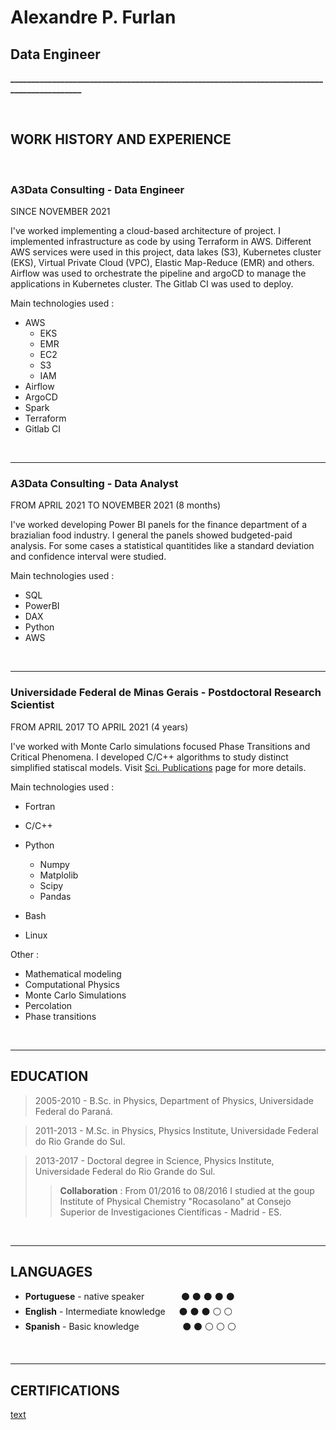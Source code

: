 # **Alexandre P. Furlan**

## Data Engineer
**____________________________________________________________________________________________**

&nbsp;
&nbsp;
&nbsp;


## WORK HISTORY AND EXPERIENCE

&nbsp;
&nbsp;

### **A3Data Consulting** - Data Engineer 


SINCE NOVEMBER 2021

I've worked implementing a cloud-based architecture of project. I implemented 
infrastructure as code by using Terraform in AWS. Different AWS services were 
used in this project, data lakes (S3), Kubernetes cluster (EKS), Virtual Private 
Cloud (VPC), Elastic Map-Reduce (EMR) and others. Airflow was used to orchestrate 
the pipeline and argoCD to manage the applications in Kubernetes cluster. The Gitlab 
CI was used to deploy.  

Main technologies used : 

- AWS 
    - EKS
    - EMR
    - EC2
    - S3
    - IAM
- Airflow
- ArgoCD
- Spark
- Terraform
- Gitlab CI


&nbsp;
&nbsp;

---

### **A3Data Consulting** - Data Analyst 

FROM APRIL 2021 TO NOVEMBER 2021 (8 months)

I've worked developing Power BI panels for the finance department of 
a brazialian food industry. I general the panels showed budgeted-paid 
analysis. For some cases a statistical quantitides like a standard
deviation and confidence interval were studied. 

Main technologies used : 
    
- SQL
- PowerBI
- DAX
- Python
- AWS


&nbsp;
&nbsp;

---

### **Universidade Federal de Minas Gerais** - Postdoctoral Research Scientist 

FROM APRIL 2017 TO APRIL 2021 (4 years)

I've worked with Monte Carlo simulations focused Phase Transitions and Critical 
Phenomena. I developed C/C++ algorithms to study distinct simplified statiscal
models. Visit [Sci. Publications](./phy-pub-page.md) page for more details.

Main technologies used : 
    
- Fortran 
- C/C++
- Python 
    - Numpy 
    - Matplolib 
    - Scipy  
    - Pandas 

- Bash 
- Linux

Other : 

- Mathematical modeling
- Computational Physics
- Monte Carlo Simulations
- Percolation
- Phase transitions 

 

&nbsp;
&nbsp;
&nbsp;

---

## EDUCATION

> 2005-2010 - B.Sc. in Physics, Department of Physics, Universidade Federal do Paraná. 

> 2011-2013 - M.Sc. in Physics, Physics Institute, Universidade Federal do Rio Grande do Sul. 

> 2013-2017 - Doctoral degree in Science, Physics Institute, Universidade Federal do Rio Grande do Sul. 
>> **Collaboration** : From 01/2016 to 08/2016 I studied at the goup Institute of Physical Chemistry 
"Rocasolano" at Consejo Superior de Investigaciones 
Científicas - Madrid - ES.

&nbsp;
&nbsp;
&nbsp;

---

## LANGUAGES

- **Portuguese** - native speaker &ensp; &ensp; &ensp; &ensp; &ensp; :black_circle: :black_circle: :black_circle: :black_circle: :black_circle:
- **English** - Intermediate knowledge &ensp;&ensp; :black_circle: :black_circle: :black_circle: :white_circle: :white_circle:
- **Spanish** - Basic knowledge &ensp; &ensp; &ensp; &ensp; &ensp; &ensp; :black_circle: :black_circle: :white_circle: :white_circle: :white_circle:

&nbsp;
&nbsp;
&nbsp;

---

## CERTIFICATIONS 

[text](/img_badges/fundamentals_badge.png)
